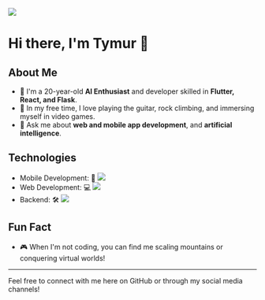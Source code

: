 <a href="https://www.linkedin.com/in/tymurbondar/"><img src="https://img.shields.io/badge/LinkedIn-0077B5?style=for-the-badge&logo=linkedin&logoColor=white" /></a>
# Hi there, I'm Tymur 👋

## About Me
- 🌱 I'm a 20-year-old **AI Enthusiast** and developer skilled in **Flutter, React, and Flask**.
- 🎸 In my free time, I love playing the guitar, rock climbing, and immersing myself in video games.
- 💬 Ask me about **web and mobile app development**, and **artificial intelligence**.

## Technologies
- Mobile Development: 📱 <img src="https://img.shields.io/badge/Flutter-02569B?style=for-the-badge&logo=flutter&logoColor=white" />
- Web Development: 💻 <img src="https://img.shields.io/badge/React-20232A?style=for-the-badge&logo=react&logoColor=61DAFB" />
- Backend: 🛠 <img src="https://img.shields.io/badge/Flask-000000?style=for-the-badge&logo=flask&logoColor=white" />

## Fun Fact
- 🎮 When I'm not coding, you can find me scaling mountains or conquering virtual worlds!

---

Feel free to connect with me here on GitHub or through my social media channels!

